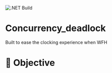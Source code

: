 ![.NET Build](https://github.com/rgomezr/ClockingApp/actions/workflows/dotnet.yml/badge.svg)

# Concurrency_deadlock

Built to ease the clocking experience when WFH


# 🎯 Objective

